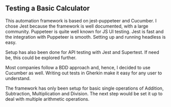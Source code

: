 <h2>Testing a Basic Calculator</h2>

<p>This automation framework is based on jest-puppeteer and Cucumber. I chose Jest because the framework is well documented, with a large community. Puppeteer is quite well known for JS UI testing. Jest is fast and the integration with Puppeteer is smooth. Setting up and running headless is easy.</p>
<p>Setup has also been done for API testing with Jest and Supertest. If need be, this could be explored further.</p>
<p>Most companies follow a BDD approach and, hence, I decided to use Cucumber as well. Writing out tests in Gherkin make it easy for any user to understand.</p>
<p>The framework has only been setup for basic single operations of Addition, Subtraction, Multiplication and Division. The next step would be set it up to deal with multiple arithmetic operations.</p>

